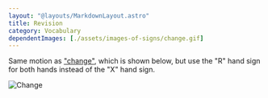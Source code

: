 ```yaml
---
layout: "@layouts/MarkdownLayout.astro"
title: Revision
category: Vocabulary
dependentImages: [./assets/images-of-signs/change.gif]
---
```


Same motion as ["change"](./change), which is shown below,
but use the "R" hand sign for both hands instead of the "X" hand sign.

![Change](@signs/change.gif)
